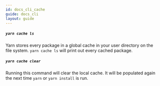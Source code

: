 ```yaml
---
id: docs_cli_cache
guide: docs_cli
layout: guide
---
```


##### `yarn cache ls` <a class="toc" id="toc-yarn-cache-ls" href="#toc-yarn-cache-ls"></a>

Yarn stores every package in a global cache in your user directory on the file
system. `yarn cache ls` will print out every cached package.

##### `yarn cache clear` <a class="toc" id="toc-yarn-cache-clear" href="#toc-yarn-cache-clear"></a>

Running this command will clear the local cache. It will be populated again the
next time `yarn` or `yarn install` is run.
